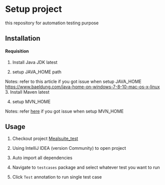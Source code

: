 # Setup project

this repository for automation testing purpose

## Installation
#### Requisition
1. Install Java JDK latest

2. setup JAVA_HOME path

Notes: refer to this article if you got issue when setup JAVA_HOME <https://www.baeldung.com/java-home-on-windows-7-8-10-mac-os-x-linux>
3. Install Maven latest

4. setup MVN_HOME

Notes: refer [here](https://www.baeldung.com/install-maven-on-windows-linux-mac) if you got issue when setup MVN_HOME

## Usage

1. Checkout project [Mealsuite_test](https://gitlab.com/mealsuite/mealsuite_test.git)

2. Using IntelliJ IDEA (version Community) to open project

3. Auto import all dependencies

4. Navigate to `testcases` package and select whatever test you want to run

5. Click `Test` annotation to run single test case


